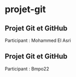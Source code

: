 # projet-git
## Projet Git et GitHub
Participant : Mohammed El Asri
## Projet Git et GitHub
Participant : Bmpo22
